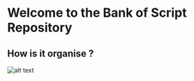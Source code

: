 # Welcome to the Bank of Script Repository
## How is it organise ?

![alt text](https://github.com/PosCafe/Organization/blob/master/StructureBankscript.png)



